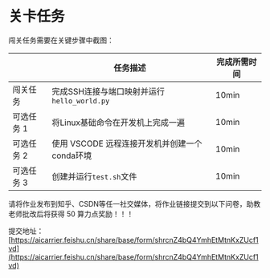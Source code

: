 # 关卡任务

闯关任务需要在关键步骤中截图：

|            | 任务描述                                      | 完成所需时间 |
| ---------- | --------------------------------------------- | ------------ |
| 闯关任务   | 完成SSH连接与端口映射并运行`hello_world.py`   | 10min        |
| 可选任务 1 | 将Linux基础命令在开发机上完成一遍             | 10min        |
| 可选任务 2 | 使用 VSCODE 远程连接开发机并创建一个conda环境 | 10min        |
| 可选任务 3 | 创建并运行`test.sh`文件                       | 10min        |


请将作业发布到知乎、CSDN等任一社交媒体，将作业链接提交到以下问卷，助教老师批改后将获得 50 算力点奖励！！！

提交地址：[https://aicarrier.feishu.cn/share/base/form/shrcnZ4bQ4YmhEtMtnKxZUcf1vd](https://aicarrier.feishu.cn/share/base/form/shrcnZ4bQ4YmhEtMtnKxZUcf1vd)
